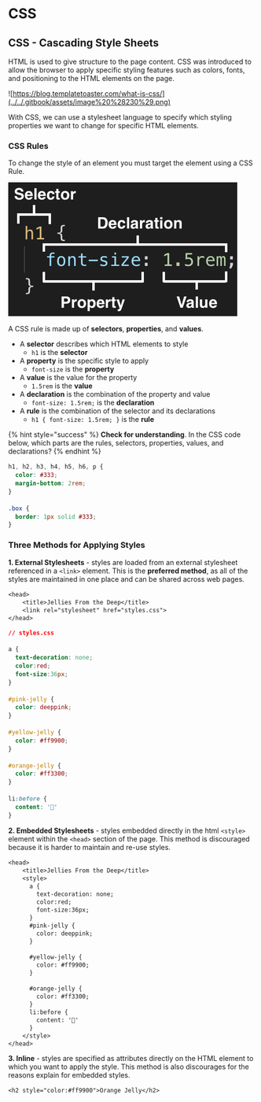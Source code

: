 # CSS

## CSS - Cascading Style Sheets

HTML is used to give structure to the page content. CSS was introduced to allow the browser to apply specific styling features such as colors, fonts, and positioning to the HTML elements on the page.

![https://blog.templatetoaster.com/what-is-css/](../../.gitbook/assets/image%20%28230%29.png)

With CSS, we can use a stylesheet language to specify which styling properties we want to change for specific HTML elements.

### CSS Rules

To change the style of an element you must target the element using a CSS Rule.

![](../../.gitbook/assets/image%20%28289%29.png)

A CSS rule is made up of **selectors**, **properties**, and **values**.

* A **selector** describes which HTML elements to style
  * `h1` is the **selector**
* A **property** is the specific style to apply
  * `font-size` is the **property**
* A **value** is the value for the property
  * `1.5rem` is the **value**
* A **declaration** is the combination of the property and value
  * `font-size: 1.5rem;` is the **declaration**
* A **rule** is the combination of the selector and its declarations
  * `h1 { font-size: 1.5rem; }` is the **rule**

{% hint style="success" %}
**Check for understanding**. In the CSS code below, which parts are the rules, selectors, properties, values, and declarations?
{% endhint %}

```css
h1, h2, h3, h4, h5, h6, p {
  color: #333;
  margin-bottom: 2rem;
}

.box {
  border: 1px solid #333;
}
```

### Three Methods for Applying Styles

**1. External Stylesheets** - styles are loaded from an external stylesheet referenced in a `<link>` element. This is the **preferred method**, as all of the styles are maintained in one place and can be shared across web pages.

```markup
<head>
    <title>Jellies From the Deep</title>
    <link rel="stylesheet" href="styles.css">
</head>
```

```css
// styles.css

a {
  text-decoration: none;
  color:red;
  font-size:36px;
}

#pink-jelly {
  color: deeppink;
}

#yellow-jelly {
  color: #ff9900;
}

#orange-jelly {
  color: #ff3300;
}

li:before {
  content: '🎐'
}
```

**2. Embedded Stylesheets** - styles embedded directly in the html `<style>` element within the `<head>` section of the page. This method is discouraged because it is harder to maintain and re-use styles.

```markup
<head>
    <title>Jellies From the Deep</title>
    <style>
      a {
        text-decoration: none;
        color:red;
        font-size:36px;
      }
      #pink-jelly {
        color: deeppink;
      }

      #yellow-jelly {
        color: #ff9900;
      }

      #orange-jelly {
        color: #ff3300;
      }
      li:before {
        content: '🎐'
      }
    </style>
</head>
```

**3. Inline** - styles are specified as attributes directly on the HTML element to which you want to apply the style. This method is also discourages for the reasons explain for embedded styles.

```markup
<h2 style="color:#ff9900">Orange Jelly</h2>
```

